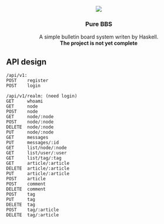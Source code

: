 <p align="center">
<img src=https://gitcdn.xyz/repo/codehz/purebbs/master/logo.svg>
<h3 align="center">Pure BBS</h3>
</p>
<p align="center">
A simple bulletin board system writen by Haskell.<br>
<b>The project is not yet complete</b>
</p>

## API design
```
/api/v1:
POST    register
POST    login

/api/v1/realm: (need login)
GET     whoami
GET     node
POST    node
GET     node/:node
POST    node/:node
DELETE  node/:node
PUT     node/:node
GET     messages
PUT     messages/:id
GET     list/node/:node
GET     list/user/:user
GET     list/tag/:tag
GET     article/:article
DELETE  article/:article
PUT     article/:article
POST    article
POST    comment
DELETE  comment
POST    tag
PUT     tag
DELETE  tag
POST    tag/:article
DELETE  tag/:article

```
